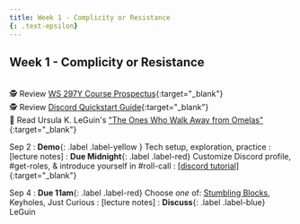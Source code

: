 ```yaml
---
title: Week 1 - Complicity or Resistance
{: .text-epsilon}
---
```


## Week 1 - Complicity or Resistance
\
🕵️ Review [WS 297Y Course Prospectus](/syllabus.md){:target="_blank"}   
🕵️ Review [Discord Quickstart Guide](/discord.md){:target="_blank"}   
📖 Read Ursula K. LeGuin's ["The Ones Who Walk Away from Omelas"](/assets/pdfs/leguin_ones_who_walk_away_from_omelas.pdf){:target="_blank"}   

Sep 2
: **Demo**{: .label .label-yellow } Tech setup, exploration, practice
  : [lecture notes]
: **Due Midnight**{: .label .label-red} Customize Discord profile, #get-roles, & introduce yourself in #roll-call
  : [[discord tutorial]](/discord.md){:target="_blank"}


Sep 4
: **Due 11am**{: .label .label-red} Choose *one* of: [Stumbling Blocks](), Keyholes, Just Curious
  : [lecture notes]
: **Discuss**{: .label .label-blue} LeGuin